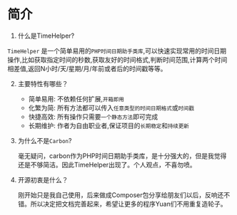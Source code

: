 # 简介

1. 什么是TimeHelper?

`TimeHelper` 是一个简单易用的`PHP时间日期助手类库`,可以快速实现常用的时间日期操作,比如获取指定时间的秒数,获取友好的时间格式,判断时间范围,计算两个时间相差值,返回N小时/天/星期/月/年前或者后的时间戳等等。

2. 主要特性有哪些？
   * 简单易用: 不依赖任何扩展,`开箱即用`
   * 化繁为简: 所有方法都可以传入`任意类型的时间日期格式`或`时间戳`
   * 快捷高效: 所有操作只需要`一个静态方法`即可完成
   * 长期维护: 作者为自由职业者,保证项目的`长期稳定`和`持续更新`
3.  为什么不是`Carbon`?

    毫无疑问，carbon作为PHP时间日期助手类库，是十分强大的，但是我觉得还是不够简洁。因此TimeHelper出现了。个人观点，不喜勿喷。
4.  开源初衷是什么？

    刚开始只是我自己使用，后来做成Composer包分享给朋友们以后，反响还不错。所以决定把文档完善起来，希望让更多的程序Yuan们不用重复造轮子。
